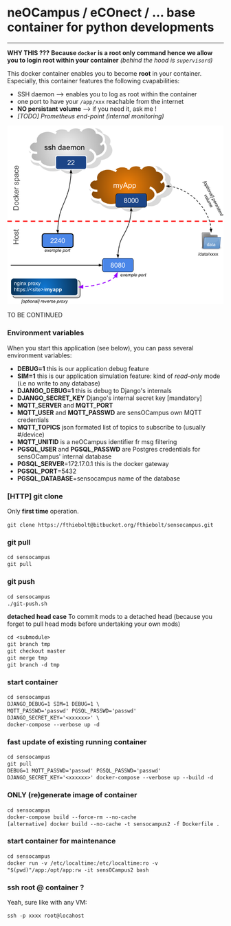 # neOCampus / eCOnect / ... base container for python developments #
_____________________________________________________________________

**WHY THIS ???**
**Because `docker` is a root only command hence we allow you to login root within your container**
*(behind the hood is `supervisord`)*

This docker container enables you to become **root** in your container. Especially, this container features the following cvapabilities:

  - SSH daemon --> enables you to log as root within the container
  - one port to have your `/app/xxx` reachable from the internet
  - **NO persistant volume** --> if you need it, ask me !
  - *[TODO] Prometheus end-point (internal monitoring)*

![docker-base container overview](images/docker-base-overview.png)


TO BE CONTINUED


### Environment variables ###
When you start this application (see below), you can pass several environment variables:

  - **DEBUG=1** this is our application debug feature
  - **SIM=1** this is our application simulation feature: kind of *read-only* mode (i.e no write to any database)
  - **DJANGO_DEBUG=1** this is debug to Django's internals
  - **DJANGO_SECRET_KEY** Django's internal secret key [mandatory]
  - **MQTT_SERVER** and **MQTT_PORT**
  - **MQTT_USER** and **MQTT_PASSWD** are sensOCampus own MQTT credentials
  - **MQTT_TOPICS** json formated list of topics to subscribe to (usually #/device)
  - **MQTT_UNITID** is a neOCampus identifier fr msg filtering
  - **PGSQL_USER** and **PGSQL_PASSWD** are Postgres credentials for sensOCampus' internal database
  - **PGSQL_SERVER**=172.17.0.1   this is the docker gateway
  - **PGSQL_PORT**=5432
  - **PGSQL_DATABASE**=sensocampus    name of the database


### [HTTP] git clone ###
Only **first time** operation.

`git clone https://fthiebolt@bitbucket.org/fthiebolt/sensocampus.git`  

### git pull ###
```
cd sensocampus
git pull
```

### git push ###
```
cd sensocampus
./git-push.sh
```

**detached head case**
To commit mods to a detached head (because you forget to pull head mods before undertaking your own mods)
```
cd <submodule>
git branch tmp
git checkout master
git merge tmp
git branch -d tmp
```

### start container ###
```
cd sensocampus
DJANGO_DEBUG=1 SIM=1 DEBUG=1 \
MQTT_PASSWD='passwd' PGSQL_PASSWD='passwd' DJANGO_SECRET_KEY='<xxxxxx>' \
docker-compose --verbose up -d
```  

### fast update of existing running container ###
```
cd sensocampus
git pull
DEBUG=1 MQTT_PASSWD='passwd' PGSQL_PASSWD='passwd' DJANGO_SECRET_KEY='<xxxxxx>' docker-compose --verbose up --build -d
```  

### ONLY (re)generate image of container ###
```
cd sensocampus
docker-compose build --force-rm --no-cache
[alternative] docker build --no-cache -t sensocampus2 -f Dockerfile .
```

### start container for maintenance ###
```
cd sensocampus
docker run -v /etc/localtime:/etc/localtime:ro -v "$(pwd)"/app:/opt/app:rw -it sensOCampus2 bash
```

### ssh root @ container ? ###
Yeah, sure like with any VM:
```
ssh -p xxxx root@locahost
```  

